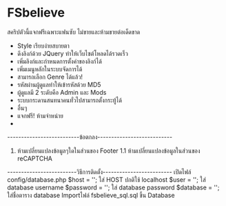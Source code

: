 # FSbelieve
สคริปตัวนี้แจกฟรีเฉพาะแฟนซับ ไม่ขายและห้ามขายต่อเด็ดขาด
- Style เรียบง่ายสบายตา
- ดึงลิงก์ด้วย JQuery ทำให้เว็บไซต์โหลดได้รวดเร็ว
- เพิ่มลิงก์และกำหนดการตั้งค่าของลิงก์ได้
- เพิ่มเมนูหลักในระบบจัดการได้
- สามารถเลือก Genre ได้แล้ว!
- รหัสผ่านผู้ดูแลทำให้เข้ารหัสด้วย MD5
- ผู้ดูแลมี 2 ระดับคือ Admin และ Mods
- ระบบกระดานสนทนาคนทั่วไปสามารถตั้งกระทู้ได้
- อื่นๆ
- แจกฟรี! ห้ามจำหน่าย
- 
--------------------------ข้อตกลง---------------------------
1. ห้ามเปลี่ยนแปลงข้อมูลๆใดในส่วนของ Footer
1.1 ห้ามเปลี่ยนแปลงข้อมูลในส่วนของ reCAPTCHA

-------------------------วิธีการติดตั้ง-------------------------
เปิดไฟล์ config/database.php
   $host = ''; ใส่ HOST ปกติใช้ localhost
   $user = ''; ใส่ database username
   $password = ''; ใส่ database password
   $database = ''; ใส่ชื่อตาราง database
   Importไฟล์ fsbelieve_sql.sql ขึ้น Database
